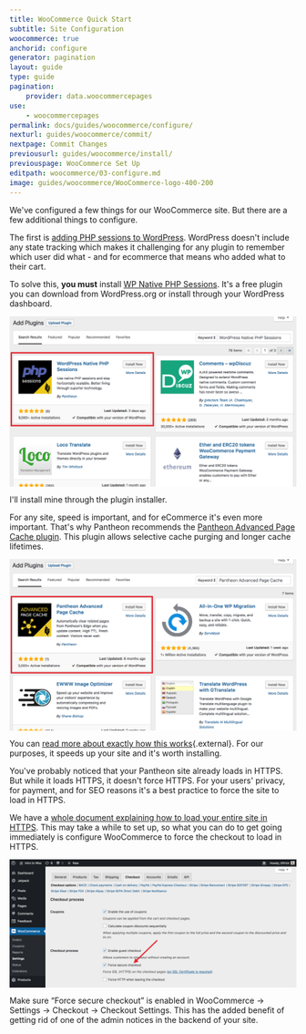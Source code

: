 ```yaml
---
title: WooCommerce Quick Start
subtitle: Site Configuration
woocommerce: true
anchorid: configure
generator: pagination
layout: guide
type: guide
pagination:
    provider: data.woocommercepages
use:
    - woocommercepages
permalink: docs/guides/woocommerce/configure/
nexturl: guides/woocommerce/commit/
nextpage: Commit Changes
previousurl: guides/woocommerce/install/
previouspage: WooCommerce Set Up
editpath: woocommerce/03-configure.md
image: guides/woocommerce/WooCommerce-logo-400-200
---
```

We've configured a few things for our WooCommerce site. But there are a few additional things to configure.

The first is [adding PHP sessions to WordPress](/docs/wordpress-sessions/). WordPress doesn't include any state tracking which makes it challenging for any plugin to remember which user did what - and for ecommerce that means who added what to their cart.

To solve this, **you must** install [WP Native PHP Sessions](https://wordpress.org/plugins/wp-native-php-sessions/). It's a free plugin you can download from WordPress.org or install through your WordPress dashboard.

<p style="text-align:center;">
    <img align="center" src="/source/docs/assets/images/guides/woocommerce/10-install-WordPress-native-PHP-sessions-plugin.png" style="max-width:100%;" alt="Install WordPress native PHP sessions plugin">
</p>

I'll install mine through the plugin installer.

For any site, speed is important, and for eCommerce it's even more important. That's why Pantheon recommends the [Pantheon Advanced Page Cache plugin](https://wordpress.org/plugins/pantheon-advanced-page-cache/). This plugin allows selective cache purging and longer cache lifetimes.

<p style="text-align:center;">
    <img align="center" src="/source/docs/assets/images/guides/woocommerce/11-install-Pantheon-advanced-page-cache-plugin.png" style="max-width:100%;" alt="Install Pantheon Advanced Page Cache plugin">
</p>

You can [read more about exactly how this works](https://pantheon.io/blog/optimizing-woocommerce-pantheon-advanced-page-cache-wordpress){.external}. For our purposes, it speeds up your site and it's worth installing.

You've probably noticed that your Pantheon site already loads in HTTPS. But while it loads HTTPS, it doesn't force HTTPS. For your users' privacy, for payment, and for SEO reasons it's a best practice to force the site to load in HTTPS.

We have a [whole document explaining how to load your entire site in HTTPS](/docs/http-to-https/#wp). This may take a while to set up, so what you can do to get going immediately is configure WooCommerce to force the checkout to load in HTTPS.

<p style="text-align:center;">
    <img align="center" src="/source/docs/assets/images/guides/woocommerce/12-force-secure-checkout.png" style="max-width:100%;" alt="Force HTTPS in checkout">
</p>

Make sure “Force secure checkout” is enabled in WooCommerce -> Settings -> Checkout -> Checkout Settings. This has the added benefit of getting rid of one of the admin notices in the backend of your site.
